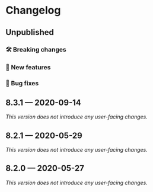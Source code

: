 # Changelog

## Unpublished

### 🛠 Breaking changes

### 🎉 New features

### 🐛 Bug fixes

## 8.3.1 — 2020-09-14

*This version does not introduce any user-facing changes.*

## 8.2.1 — 2020-05-29

*This version does not introduce any user-facing changes.*

## 8.2.0 — 2020-05-27

*This version does not introduce any user-facing changes.*
